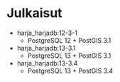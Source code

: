 # Julkaisut

* harja_harjadb:12-3-1
   * PostgreSQL 12 + PostGIS 3.1
* harja_harjadb:13-3.1
   * PostgreSQL 13 + PostGIS 3.1
* harja_harjadb:13-3.4
   * PostgreSQL 13 + PostGIS 3.4
